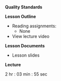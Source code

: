 ﻿**Quality Standards**

**Lesson Outline**

-   Reading assignments:
    -   None
-   View lecture video

**Lesson Documents**

-   Lesson slides

**Lecture**

2 hr : 03 min : 55 sec
